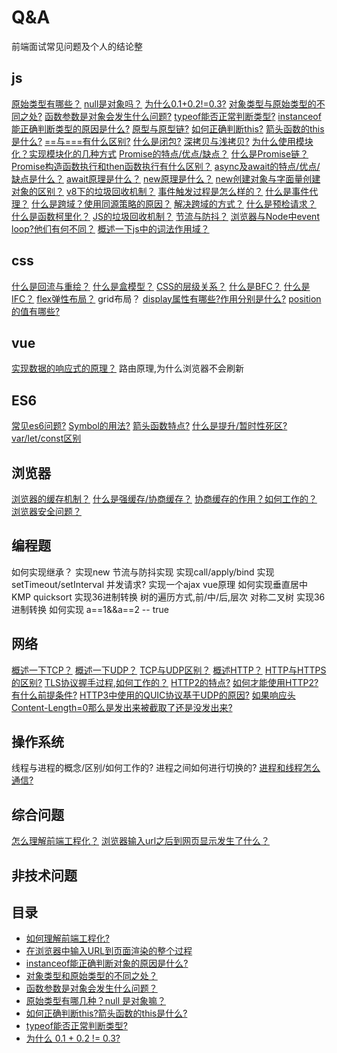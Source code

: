 # Q&A

前端面试常见问题及个人的结论整

## js
<solve ok>[原始类型有哪些？](../other/primitive.md#原始值类型)</solve>
<solve ok>[null是对象吗？](../other/primitive.md#null)</solve>
<solve ok>[为什么0.1+0.2!=0.3?](./zero.md)</solve>
<solve ok>[对象类型与原始类型的不同之处?](./objDfValue.md)</solve>
<solve ok>[函数参数是对象会发生什么问题?](./objparam.md)</solve>
<solve ok>[typeof能否正常判断类型?](./typeof.md)</solve>
<solve ok>[instanceof能正确判断类型的原因是什么?](./instanceof.md)</solve>
<solve ok>[原型与原型链?](../js/prototype.md)</solve>
<solve ok>[如何正确判断this?](../other/this.md)</solve>
<solve ok>[箭头函数的this是什么?](../other/this.md)</solve>
<solve ok>[==与===有什么区别?](../other/equal.md)</solve>
<solve ok>[什么是闭包?](../js/closure.md)</solve>
<solve ok>[深拷贝与浅拷贝?](../other/copy.md)</solve>
<solve ok>[为什么使用模块化？实现模块化的几种方式](../other/module.md)</solve>
<solve ok>[Promise的特点/优点/缺点？](../other/promise.md#特点)</solve>
<solve ok>[什么是Promise链？](../other/promise.md#promise链)</solve>
<solve ok>[Promise构造函数执行和then函数执行有什么区别？](../other/promise.md#promise链)</solve>
<solve ok>[async及await的特点/优点/缺点是什么？]((../other/asyncawait.md))</solve>
<solve ok>[await原理是什么？](../other/asyncawait.md)</solve>
<solve ok>[new原理是什么？](../other/new.md)</solve>
<solve ok>[new创建对象与字面量创建对象的区别？](../other/new.md)</solve>
<solve ok>[v8下的垃圾回收机制？](../other/v8garbage.md)</solve>
<solve ok>[事件触发过程是怎么样的？](../other/event.md)</solve>
<solve ok>[什么是事件代理？](../other/event.md)</solve>
<solve ok>[什么是跨域？使用同源策略的原因？](../other/cros.md)</solve>
<solve ok>[解决跨域的方式？](../other/cros.md)</solve>
<solve ok>[什么是预检请求？](../other/cros.md#预检请求)</solve>
<solve ok>[什么是函数柯里化？](../js/currying.md#柯里化)</solve>
<solve ok>[JS的垃圾回收机制？](../js/garbage.md)</solve>
<solve ok>[节流与防抖？](../js/throttling.md#防抖)</solve>
<solve ok>[浏览器与Node中event loop?他们有何不同？](../js/eventloop.md)</solve>
<solve ok>[概述一下js中的词法作用域？](../js/scope.md)</solve>

## css
<solve ok>[什么是回流与重绘？](../css/reflow.md#回流)</solve>
<solve ok>[什么是盒模型？](../css/box.md)</solve>
<solve ok>[CSS的层级关系？](../css/level.md)</solve>
<solve ok>[什么是BFC？](../css/bfc.md)</solve>
<solve>[什么是IFC？](../css/ifc.md)</solve>
<solve ok>[flex弹性布局？](../css/flex.md)</solve>
<solve>grid布局？</solve>
<solve ok>[display属性有哪些?作用分别是什么?](./../css/display.md)</solve>
<solve ok>[position的值有哪些?](./../css/position.md)</solve>

## vue
<solve>[实现数据的响应式的原理？](../vue/bindData.md)</solve>
<solve>路由原理,为什么浏览器不会刷新</solve>

## ES6
<solve ok>[常见es6问题?](../js/es6.md)</solve>
<solve ok>[Symbol的用法?](../js/symbol.md)</solve>
<solve ok>[箭头函数特点?](../js/arrowfun.md#特点)</solve>
<solve ok>[什么是提升/暂时性死区?var/let/const区别](../other/promote.md)</solve>

## 浏览器
<solve ok>[浏览器的缓存机制？](../performance/cache.md)</solve>
<solve ok>[什么是强缓存/协商缓存？](../performance/cache.md#强缓存)</solve>
<solve ok>[协商缓存的作用？如何工作的？](../performance/cache.md#协商缓存)</solve>
<solve ok>[浏览器安全问题？](../internet/safe.md)</solve>


## 编程题
<solve ok>如何实现继承？</solve>
<solve ok>实现new</solve>
<solve ok>节流与防抖实现</solve>
<solve ok>实现call/apply/bind</solve>
<solve ok>实现setTimeout/setInterval</solve>
<solve>并发请求?</solve>
<solve ok>实现一个ajax</solve>
<solve ok>vue原理</solve>
<solve ok>如何实现垂直居中</solve>
<solve>KMP</solve>
<solve ok>quicksort</solve>
<solve ok>实现36进制转换</solve>
<solve>树的遍历方式,前/中/后,层次</solve>
<solve>对称二叉树</solve>
<solve ok>实现36进制转换</solve>
<solve ok>如何实现 a==1&&a==2 -- true</solve>

## 网络
<solve ok>[概述一下TCP？](../internet/tcp.md)</solve>
<solve ok>[概述一下UDP？](../internet/udp.md)</solve>
<solve ok>[TCP与UDP区别？](../internet/tcp-udp.md)</solve>
<solve ok>[概述HTTP？](../internet/http.md)</solve>
<solve ok>[HTTP与HTTPS的区别?](../internet/http.md#HTTPS)</solve>
<solve ok>[TLS协议握手过程,如何工作的？](../internet/http.md#TLS)</solve>
<solve ok>[HTTP2的特点?](../internet/http.md#http-2)</solve>
<solve ok>[如何才能使用HTTP2?有什么前提条件?](../internet/http.md#如何使用)</solve>
<solve ok>[HTTP3中使用的QUIC协议基于UDP的原因?](../internet/http.md#QUIC)</solve>
<solve ok>[如果响应头Content-Length=0那么是发出来被截取了还是没发出来?](../internet/clength.md)</solve>

## 操作系统
<solve>线程与进程的概念/区别/如何工作的?</solve>
<solve>进程之间如何进行切换的?</solve>
<solve>[进程和线程怎么通信?](../os/communicate.md)</solve>

## 综合问题
<solve ok>[怎么理解前端工程化？](./engineering.md)</solve>
<solve ok>[浏览器输入url之后到网页显示发生了什么？](./inputurl.md)</solve>

## 非技术问题

## 目录
* [如何理解前端工程化?](./engineering.md)
* [在浏览器中输入URL到页面渲染的整个过程](./inputurl.md)
* [instanceof能正确判断对象的原因是什么?](./instanceof.md)
* [对象类型和原始类型的不同之处？](./objDfValue.md)
* [函数参数是对象会发生什么问题？](./objparam.md)
* [原始类型有哪几种？null 是对象嘛？](./primitive.md)
* [如何正确判断this?箭头函数的this是什么?](./this.md)
* [typeof能否正常判断类型?](./typeof.md)
* [为什么 0.1 + 0.2 != 0.3?](./zero.md)
